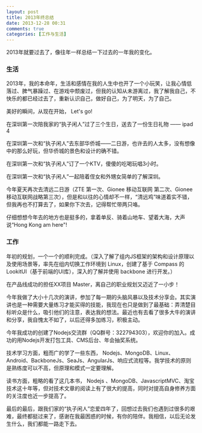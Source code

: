 ```yaml
---
layout: post
title: 2013年终总结
date: 2013-12-28 00:31
comments: true
categories: [工作与生活]
---
```


2013年就要过去了，像往年一样总结一下过去的一年我的变化。

### 生活

2013年，我的本命年，生活和感情在我的人生中也开了一个小玩笑，让我心情低落过、脾气暴躁过、在游戏中颓废过，但我的认知从未游离过，我了解我自己，不快乐的都已经过去了，重新认识自己，做好自己，为了明天，为了自己。

美好的瞬间，从现在开始， Let's go!

在深圳第一次陪我家的“执子闲人”过了三个生日，送去了一份生日礼物 —— ipad 4

在深圳第一次和“执子闲人”去东部华侨城——二日游，也许去的人太多，没有想像中的那么好玩，但华侨城的景色和设计的确不错。

在深圳第一次和“执子闲人”订了一个KTV，傻傻的吃喝玩唱3小时。

在深圳第一次和“执子闲人”一起陪着侄女和外甥女简单的了解深圳。

今年夏天再次去清远二日游（ZTE 第一次、Gionee 移动互联网 第二次、Gionee 移动互联网战略第三次），但是和以往的心情却不一样，“清远鸡”味道着实不错，但我再也不打算去了，如果你下次去，记得帮忙带两只咯。

仔细想想今年去的地方也是挺多的，拿着单反、骑着山地车、望着大海，大声说“Hong Kong am here"!

### 工作

年初的规划，一个一个的顺利完成。（深入了解了组内JS框架的架构和设计原理以及使用场景等，率先在组内切换工作环境到 Linux，创建了基于 Compass 的 LookitUI（基于前端的UI库），深入的了解并使用 backbone 进行开发。）

在产品线成功的担任XX项目 Master，离自己的职业规划又迈近了一小步！

今年我做了大小十几次的演讲，参加了每一期的头脑风暴以及技术分享会。其实演讲也是一种需要大量练习才能买得的技能，我现在也只是做到了最基础：弄清楚目标听众是什么，吸引他们的注意，表达我的想法。最近也有去看了很多大牛的演讲和分享，我自愧太不如了，以后还得多加练习，积极主动。

今年我成功的创建了Nodejs交流群（QQ群号：322794303），欢迎你的加入。成功的用Nodejs开发打包工具、CMS后台、年会抽奖系统。

技术学习方面，粗而广的学了一些东西， Nodejs、MongoDB、Linux、Android、BackboneJs、SeaJs、AngularJs、响应式流程等。我学技术的原则是熟练度可以不高，但原理和模式一定要理解。

读书方面，粗略的看了这几本书， Nodejs 、MongoDB、JavascriptMVC、淘宝技术这十年等，但对技术文章的阅读上有了很大的提高，同时对提高自身修养方面的关注度也近一步提高了。

最后的最后，跟我们家的“执子闲人”恋爱四年了，回想过去我们也遇到过很多的艰难，最终都挺过来了，感谢在我最困惑的时候，有你的陪伴。我相信，以后无论发生什么，我们都能一路走下去。

